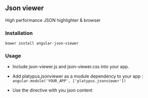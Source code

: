 ## Json viewer

High performance JSON highlighter & browser

### Installation

    bower install angular-json-viewer
    
### Usage

  - Include json-viewer.js and json-viewer.css into your app.
  - Add platypus.jsonviewer as a module dependency to your app : `angular.module('YOUR_APP', ['platypus.jsonviewer'])`
  - Use the directive with you json content
  
    <div json-viewer="MY_JSON"></div>
    



